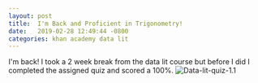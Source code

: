 ```yaml
---
layout: post
title:  I'm Back and Proficient in Trigonometry!
date:   2019-02-28 12:49:44 -0800
categories: khan academy data lit
---
```

I'm back!
I took a 2 week break from the data lit course but before I did I completed the
assigned quiz and scored a 100%.
![Data-lit-quiz-1.1]({{site.github.url}}/assets/img/ScreenShot20190302at11.37.24AM.png)
